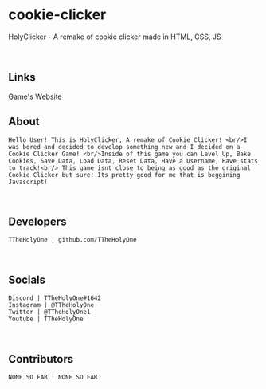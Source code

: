 # cookie-clicker
HolyClicker - A remake of cookie clicker made in HTML, CSS, JS

<br/>


## Links
<a href="https://holyclicker.ttheholyone.repl.co/">Game's Website</a>


## About
```
Hello User! This is HolyClicker, A remake of Cookie Clicker! <br/>I was bored and decided to develop something new and I decided on a Cookie Clicker Game! <br/>Inside of this game you can Level Up, Bake Cookies, Save Data, Load Data, Reset Data, Have a Username, Have stats to track!<br/> This game isnt close to being as good as the original Cookie Clicker but sure! Its pretty good for me that is beggining Javascript!
```

<br/>


## Developers
```
TTheHolyOne | github.com/TTheHolyOne
```



<br/>

## Socials
```
Discord | TTheHolyOne#1642
Instagram | @TTheHolyOne
Twitter | @TTheHolyOne1
Youtube | TTheHolyOne
```


<br/>

## Contributors
```
NONE SO FAR | NONE SO FAR
```



<br/>
